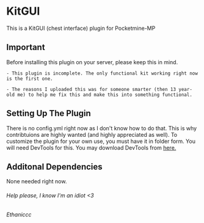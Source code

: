 # KitGUI
This is a KitGUI (chest interface) plugin for Pocketmine-MP
## Important
Before installing this plugin on your server, please keep this in mind.

`- This plugin is incomplete. The only functional kit working right now is the first one.`

`- The reasons I uploaded this was for someone smarter (then 13 year-old me) to help me fix this and make this into something functional.`
## Setting Up The Plugin
There is no config.yml right now as I don't know how to do that. This is why contribtuions are highly wanted (and highly appreciated as well).
To customize the plugin for your own use, you must have it in folder form. You will need DevTools for this.
You may download DevTools from [here.](https://poggit.pmmp.io/p/DevTools)

## Additonal Dependencies
None needed right now. 

###### Help please, I know I'm an idiot <3
###### Ethaniccc
